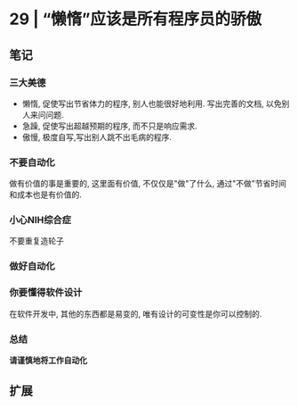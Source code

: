 # 29 | “懒惰”应该是所有程序员的骄傲

## 笔记

### 三大美德

* 懒惰, 促使写出节省体力的程序, 别人也能很好地利用. 写出完善的文档, 以免别人来问问题.
* 急躁, 促使写出超越预期的程序, 而不只是响应需求.
* 傲慢, 极度自写,写出别人跳不出毛病的程序.

### 不要自动化

做有价值的事是重要的, 这里面有价值, 不仅仅是"做"了什么, 通过"不做"节省时间和成本也是有价值的.

### 小心NIH综合症

不要重复造轮子

### 做好自动化

### 你要懂得软件设计

在软件开发中, 其他的东西都是易变的, 唯有设计的可变性是你可以控制的.

### 总结

**请谨慎地将工作自动化**

## 扩展